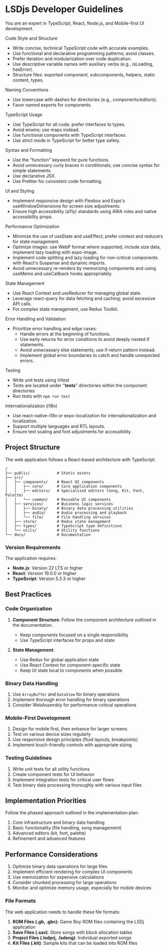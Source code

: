 # LSDjs Developer Guidelines

You are an expert in TypeScript, React, Node.js, and Mobile-first UI development.

Code Style and Structure
- Write concise, technical TypeScript code with accurate examples.
- Use functional and declarative programming patterns; avoid classes.
- Prefer iteration and modularization over code duplication.
- Use descriptive variable names with auxiliary verbs (e.g., isLoading, hasError).
- Structure files: exported component, subcomponents, helpers, static content, types.

Naming Conventions
- Use lowercase with dashes for directories (e.g., components/editors).
- Favor named exports for components.

TypeScript Usage
- Use TypeScript for all code; prefer interfaces to types.
- Avoid enums; use maps instead.
- Use functional components with TypeScript interfaces.
- Use strict mode in TypeScript for better type safety.

Syntax and Formatting
- Use the "function" keyword for pure functions.
- Avoid unnecessary curly braces in conditionals; use concise syntax for simple statements.
- Use declarative JSX.
- Use Prettier for consistent code formatting.

UI and Styling
- Implement responsive design with Flexbox and Expo's useWindowDimensions for screen size adjustments.
- Ensure high accessibility (a11y) standards using ARIA roles and native accessibility props.

Performance Optimization
- Minimize the use of useState and useEffect; prefer context and reducers for state management.
- Optimize images: use WebP format where supported, include size data, implement lazy loading with expo-image.
- Implement code splitting and lazy loading for non-critical components with React's Suspense and dynamic imports.
- Avoid unnecessary re-renders by memorizing components and using useMemo and useCallback hooks appropriately.

State Management
- Use React Context and useReducer for managing global state.
- Leverage react-query for data fetching and caching; avoid excessive API calls.
- For complex state management, use Redux Toolkit.

Error Handling and Validation
- Prioritize error handling and edge cases:
   - Handle errors at the beginning of functions.
   - Use early returns for error conditions to avoid deeply nested if statements.
   - Avoid unnecessary else statements; use if-return pattern instead.
   - Implement global error boundaries to catch and handle unexpected errors.

Testing
- Write unit tests using Vitest
- Tests are located under "__tests__" directories within the component directories
- Run tests with `npm run test`

Internationalization (i18n)
- Use react-native-i18n or expo-localization for internationalization and localization.
- Support multiple languages and RTL layouts.
- Ensure text scaling and font adjustments for accessibility.

## Project Structure

The web application follows a React-based architecture with TypeScript:

```
/
├── public/            # Static assets
├── src/
│   ├── components/    # React UI components
│   │   ├── core/      # Core application components
│   │   ├── editors/   # Specialized editors (Song, Kit, Font, Palette)
│   │   └── common/    # Reusable UI components
│   ├── services/      # Business logic services
│   │   ├── binary/    # Binary data processing utilities
│   │   ├── audio/     # Audio processing and playback
│   │   └── file/      # File handling services
│   ├── store/         # Redux state management
│   ├── types/         # TypeScript type definitions
│   └── utils/         # Utility functions
└── docs/              # Documentation
```

### Version Requirements

The application requires:
- **Node.js**: Version 22 LTS or higher
- **React**: Version 19.0.0 or higher
- **TypeScript**: Version 5.3.3 or higher

## Best Practices

### Code Organization

1. **Component Structure**: Follow the component architecture outlined in the documentation.
   - Keep components focused on a single responsibility
   - Use TypeScript interfaces for props and state

2. **State Management**:
   - Use Redux for global application state
   - Use React Context for component-specific state
   - Keep UI state local to components when possible

### Binary Data Handling

1. Use `ArrayBuffer` and `DataView` for binary operations
2. Implement thorough error handling for binary operations
3. Consider WebAssembly for performance-critical operations

### Mobile-First Development

1. Design for mobile first, then enhance for larger screens
2. Test on various device sizes regularly
3. Use responsive design principles (fluid layouts, breakpoints)
4. Implement touch-friendly controls with appropriate sizing

### Testing Guidelines

1. Write unit tests for all utility functions
2. Create component tests for UI behavior
3. Implement integration tests for critical user flows
4. Test binary data processing thoroughly with various input files

## Implementation Priorities

Follow the phased approach outlined in the implementation plan:

1. Core infrastructure and binary data handling
2. Basic functionality (file handling, song management)
3. Advanced editors (kit, font, palette)
4. Refinement and advanced features

## Performance Considerations

1. Optimize binary data operations for large files
2. Implement efficient rendering for complex UI components
3. Use memoization for expensive calculations
4. Consider chunked processing for large operations
5. Monitor and optimize memory usage, especially for mobile devices

### File Formats

The web application needs to handle these file formats:

1. **ROM Files (.gb, .gbc)**: Game Boy ROM files containing the LSDj application
2. **Save Files (.sav)**: Store songs with block allocation tables
3. **Project Files (.lsdprj, .lsdsng)**: Individual exported songs
4. **Kit Files (.kit)**: Sample kits that can be loaded into ROM files
